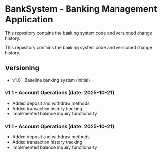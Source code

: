 # BankSystem - Banking Management Application 
 
This repository contains the banking system code and versioned change history. 
 
This repository contains the banking system code and versioned change history. 
 
## Versioning 
- v1.0 - Baseline banking system (initial) 
 
### v1.1 - Account Operations (date: 2025-10-21) 
- Added deposit and withdraw methods 
- Added transaction history tracking 
- Implemented balance inquiry functionality 
 
### v1.1 - Account Operations (date: 2025-10-21) 
- Added deposit and withdraw methods 
- Added transaction history tracking 
- Implemented balance inquiry functionality 
